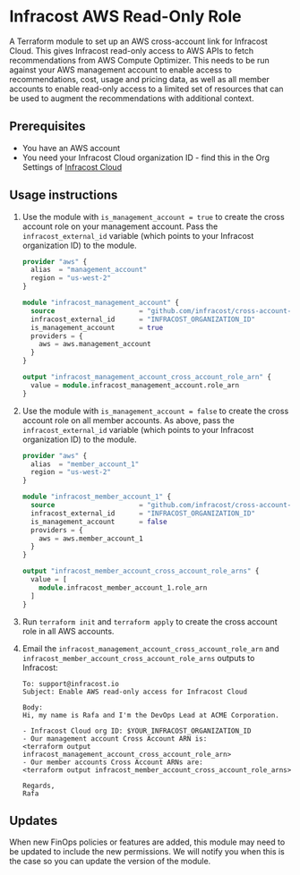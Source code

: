 # Infracost AWS Read-Only Role

A Terraform module to set up an AWS cross-account link for Infracost Cloud. This gives Infracost read-only access to AWS APIs to fetch recommendations from AWS Compute Optimizer. This needs to be run against your AWS management account to enable access to recommendations, cost, usage and pricing data, as well as all member accounts to enable read-only access to a limited set of resources that can be used to augment the recommendations with additional context.

## Prerequisites
- You have an AWS account
- You need your Infracost Cloud organization ID - find this in the Org Settings of [Infracost Cloud](https://dashboard.infracost.io)

## Usage instructions

1. Use the module with `is_management_account = true` to create the cross account role on your management account. Pass the `infracost_external_id` variable (which points to your Infracost organization ID) to the module.

    ```terraform
    provider "aws" {
      alias  = "management_account"
      region = "us-west-2"
    }

    module "infracost_management_account" {
      source                     = "github.com/infracost/cross-account-link?ref=v0.4.0"
      infracost_external_id      = "INFRACOST_ORGANIZATION_ID"
      is_management_account      = true
      providers = {
        aws = aws.management_account
      }
    }

    output "infracost_management_account_cross_account_role_arn" {
      value = module.infracost_management_account.role_arn
    }
    ```

2. Use the module with `is_management_account = false` to create the cross account role on all member accounts. As above, pass the `infracost_external_id` variable (which points to your Infracost organization ID) to the module.

    ```terraform
    provider "aws" {
      alias  = "member_account_1"
      region = "us-west-2"
    }

    module "infracost_member_account_1" {
      source                     = "github.com/infracost/cross-account-link?ref=v0.3.0"
      infracost_external_id      = "INFRACOST_ORGANIZATION_ID"
      is_management_account      = false
      providers = {
        aws = aws.member_account_1
      }
    }

    output "infracost_member_account_cross_account_role_arns" {
      value = [
        module.infracost_member_account_1.role_arn
      ]
    }
    ```

2. Run `terraform init` and `terraform apply` to create the cross account role in all AWS accounts.

3. Email the `infracost_management_account_cross_account_role_arn` and `infracost_member_account_cross_account_role_arns` outputs to Infracost:

    ```text
    To: support@infracost.io
    Subject: Enable AWS read-only access for Infracost Cloud

    Body:
    Hi, my name is Rafa and I'm the DevOps Lead at ACME Corporation.

    - Infracost Cloud org ID: $YOUR_INFRACOST_ORGANIZATION_ID
    - Our management account Cross Account ARN is:
    <terraform output infracost_management_account_cross_account_role_arn>
    - Our member accounts Cross Account ARNs are:
    <terraform output infracost_member_account_cross_account_role_arns>

    Regards,
    Rafa
    ```

## Updates

When new FinOps policies or features are added, this module may need to be updated to include the new permissions. We will notify you when this is the case so you can update the version of the module.
